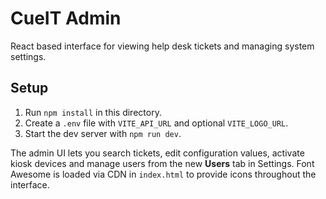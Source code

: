 # CueIT Admin

React based interface for viewing help desk tickets and managing system settings.

## Setup
1. Run `npm install` in this directory.
2. Create a `.env` file with `VITE_API_URL` and optional `VITE_LOGO_URL`.
3. Start the dev server with `npm run dev`.

The admin UI lets you search tickets, edit configuration values, activate kiosk devices and manage users from the new **Users** tab in Settings.
Font Awesome is loaded via CDN in `index.html` to provide icons throughout the interface.

